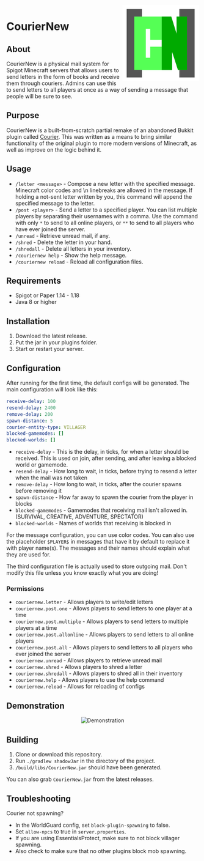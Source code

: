 <img src="img/Logo.svg" align="right" alt="Logo" title="Logo" width="200" height="200" />

# CourierNew

## About

CourierNew is a physical mail system for Spigot Minecraft servers that allows users to send letters in the form of books
and receive them through couriers. Admins can use this to send letters to all players at once as a way of sending a
message that people will be sure to see.

## Purpose

CourierNew is a built-from-scratch partial remake of an abandoned Bukkit plugin
called [Courier](https://dev.bukkit.org/projects/courier). This was written as a means to bring similar functionality of
the original plugin to more modern versions of Minecraft, as well as improve on the logic behind it.

## Usage

- `/letter <message>` - Compose a new letter with the specified message. Minecraft color codes and \n linebreaks are
  allowed in the message. If holding a not-sent letter written by you, this command will append the specified message to
  the letter.
- `/post <player>` - Send a letter to a specified player. You can list multiple players by separating their usernames
  with a comma. Use the command with only `*` to send to all online players, or `**` to send to all players who have
  ever joined the server.
- `/unread` - Retrieve unread mail, if any.
- `/shred` - Delete the letter in your hand.
- `/shredall` - Delete all letters in your inventory.
- `/couriernew help` - Show the help message.
- `/couriernew reload` - Reload all configuration files.

## Requirements

- Spigot or Paper 1.14 - 1.18
- Java 8 or higher

## Installation

1. Download the latest release.
2. Put the jar in your plugins folder.
3. Start or restart your server.

## Configuration

After running for the first time, the default configs will be generated. The main configuration will look like this:

```yaml
receive-delay: 100
resend-delay: 2400
remove-delay: 200
spawn-distance: 5
courier-entity-type: VILLAGER
blocked-gamemodes: []
blocked-worlds: []
```

- `receive-delay` - This is the delay, in ticks, for when a letter should be received. This is used on join, after
  sending, and after leaving a blocked world or gamemode.
- `resend-delay` - How long to wait, in ticks, before trying to resend a letter when the mail was not taken
- `remove-delay` - How long to wait, in ticks, after the courier spawns before removing it
- `spawn-distance` - How far away to spawn the courier from the player in blocks
- `blocked-gamemodes` - Gamemodes that receiving mail isn't allowed in. (SURVIVAL, CREATIVE, ADVENTURE, SPECTATOR)
- `blocked-worlds` - Names of worlds that receiving is blocked in

For the message configuration, you can use color codes. You can also use the placeholder `$PLAYER$` in messages that
have it by default to replace it with player name(s). The messages and their names should explain what they are used
for.

The third configuration file is actually used to store outgoing mail. Don't modify this file unless you know exactly
what you are doing!

### Permissions

- `couriernew.letter` - Allows players to write/edit letters
- `couriernew.post.one` - Allows players to send letters to one player at a time
- `couriernew.post.multiple` - Allows players to send letters to multiple players at a time
- `couriernew.post.allonline` - Allows players to send letters to all online players
- `couriernew.post.all` - Allows players to send letters to all players who ever joined the server
- `couriernew.unread` - Allows players to retrieve unread mail
- `couriernew.shred` - Allows players to shred a letter
- `couriernew.shredall` - Allows players to shred all in their inventory
- `couriernew.help` - Allows players to use the help command
- `couriernew.reload` - Allows for reloading of configs

## Demonstration

<div align="center" ><img src="img/demo.gif" alt="Demonstration" title="Demonstration" /></div>

## Building

1. Clone or download this repository.
2. Run `./gradlew shadowJar` in the directory of the project.
3. `/build/libs/CourierNew.jar` should have been generated.

You can also grab `CourierNew.jar` from the latest releases.

## Troubleshooting

Courier not spawning?

- In the WorldGuard config, set `block-plugin-spawning` to false.
- Set `allow-npcs` to true in `server.properties`.
- If you are using EssentialsProtect, make sure to not block villager spawning.
- Also check to make sure that no other plugins block mob spawning.
